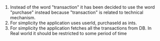 1. Instead of the word "transaction" it has been decided to use the word "purchase" instead because "transaction" is related to technical mechanism.
2. For simplicity the application uses userId, purchaseId as ints. 
3. For simplicity the application fetches all the transactions from DB. In Real world it should be restricted to some period of time
